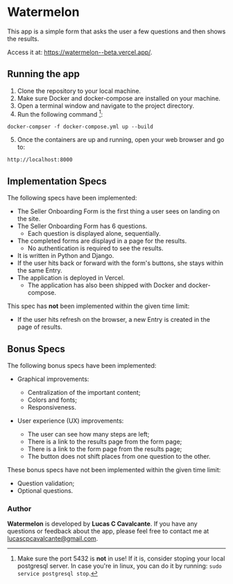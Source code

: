 # Watermelon

This app is a simple form that asks the user a few questions and then shows the results.

Access it at: https://watermelon--beta.vercel.app/.

## Running the app

1. Clone the repository to your local machine.
2. Make sure Docker and docker-compose are installed on your machine.
3. Open a terminal window and navigate to the project directory.
4. Run the following command [^1]:

```
docker-compser -f docker-compose.yml up --build
```
5. Once the containers are up and running, open your web browser and go to:

```
http://localhost:8000
```

[^1]: Make sure the port 5432 is **not** in use! If it is, consider stoping your local postgresql server. In case you're in linux, you can do it by running: `sudo service postgresql stop`.

## Implementation Specs

The following specs have been implemented:
- The Seller Onboarding Form is the first thing a user sees on landing on the site.
- The Seller Onboarding Form has 6 questions.
    - Each question is displayed alone, sequentially.
- The completed forms are displayd in a page for the results.
    - No authentication is required to see the results.
- It is written in Python and Django.
- If the user hits back or forward with the form's buttons, she stays within the same Entry.
- The application is deployed in Vercel.
    - The application has also been shipped with Docker and docker-compose.

This spec has **not** been implemented within the given time limit:
- If the user hits refresh on the browser, a new Entry is created in the page of results.

## Bonus Specs

The following bonus specs have been implemented:

- Graphical improvements:
    - Centralization of the important content;
    - Colors and fonts;
    - Responsiveness.

- User experience (UX) improvements:
    - The user can see how many steps are left;
    - There is a link to the results page from the form page;
    - There is a link to the form page from the results page;
    - The button does not shift places from one question to the other.

These bonus specs have not been implemented within the given time limit:
- Question validation;
- Optional questions.

### Author

**Watermelon** is developed by **Lucas C Cavalcante**. If you have any questions or feedback about the app, please feel free to contact me at lucascpcavalcante@gmail.com.
